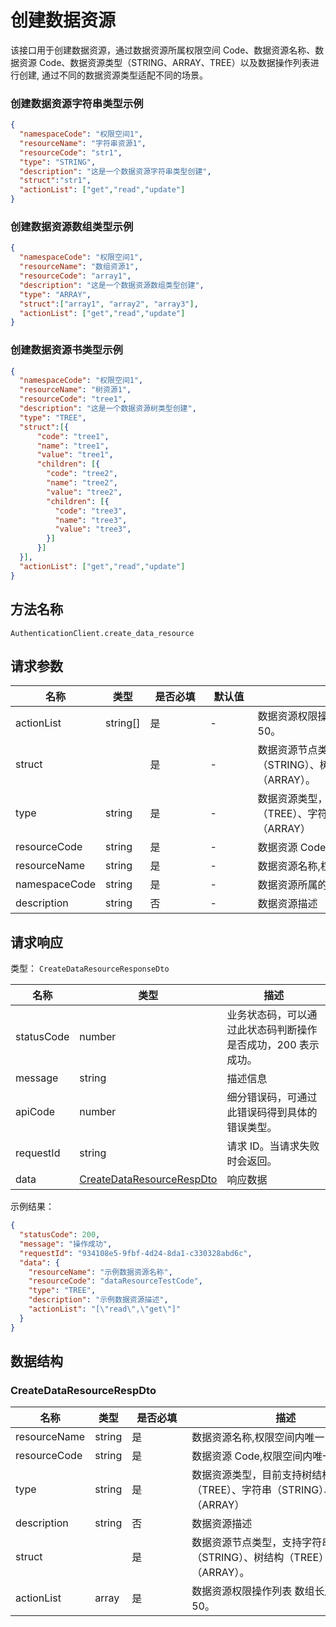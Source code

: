# 创建数据资源

<!--
  警告⚠️：
  不要直接修改该文档，
  https://github.com/Authing/authing-docs-factory
  使用该项目进行生成
-->

<LastUpdated />

该接口用于创建数据资源，通过数据资源所属权限空间 Code、数据资源名称、数据资源 Code、数据资源类型（STRING、ARRAY、TREE）以及数据操作列表进行创建,
  通过不同的数据资源类型适配不同的场景。

### 创建数据资源字符串类型示例

```json
{
  "namespaceCode": "权限空间1",
  "resourceName": "字符串资源1",
  "resourceCode": "str1",
  "type": "STRING",
  "description": "这是一个数据资源字符串类型创建",
  "struct":"str1",
  "actionList": ["get","read","update"]
}
```

### 创建数据资源数组类型示例

```json
{
  "namespaceCode": "权限空间1",
  "resourceName": "数组资源1",
  "resourceCode": "array1",
  "description": "这是一个数据资源数组类型创建",
  "type": "ARRAY",
  "struct":["array1", "array2", "array3"],
  "actionList": ["get","read","update"]
}
```

### 创建数据资源书类型示例

```json
{
  "namespaceCode": "权限空间1",
  "resourceName": "树资源1",
  "resourceCode": "tree1",
  "description": "这是一个数据资源树类型创建",
  "type": "TREE",
  "struct":[{
      "code": "tree1",
      "name": "tree1",
      "value": "tree1",
      "children": [{
        "code": "tree2",
        "name": "tree2",
        "value": "tree2",
        "children": [{
          "code": "tree3",
          "name": "tree3",
          "value": "tree3",
        }]
      }]
  }],
  "actionList": ["get","read","update"]
}
```
  

## 方法名称

`AuthenticationClient.create_data_resource`

## 请求参数

| 名称 | 类型 | <div style="width:80px">是否必填</div> | <div style="width:60px">默认值</div> | <div style="width:300px">描述</div> | <div style="width:200px">示例值</div> |
| ---- | ---- | ---- | ---- | ---- | ---- |
| actionList | string[] | 是 | - | 数据资源权限操作列表 数组长度限制：50。 | `["read","get"]` |
| struct | <a href="#"></a> | 是 | - | 数据资源节点类型，支持字符串（STRING）、树结构（TREE）和数组结构（ARRAY）。  |  |
| type | string | 是 | - | 数据资源类型，目前支持树结构（TREE）、字符串（STRING）、数组（ARRAY）  | `TREE` |
| resourceCode | string | 是 | - | 数据资源 Code,权限空间内唯一  | `dataResourceTestCode` |
| resourceName | string | 是 | - | 数据资源名称,权限空间内唯一  | `示例数据资源名称` |
| namespaceCode | string | 是 | - | 数据资源所属的权限空间 Code  | `examplePermissionNamespace` |
| description | string | 否 | - | 数据资源描述  | `示例数据资源描述` |



  
## 请求响应

类型： `CreateDataResourceResponseDto`

| 名称 | 类型 | 描述 |
| ---- | ---- | ---- |
| statusCode | number | 业务状态码，可以通过此状态码判断操作是否成功，200 表示成功。 |
| message | string | 描述信息 |
| apiCode | number | 细分错误码，可通过此错误码得到具体的错误类型。 |
| requestId | string | 请求 ID。当请求失败时会返回。 |
| data | <a href="#CreateDataResourceRespDto">CreateDataResourceRespDto</a> | 响应数据 |



示例结果：

```json
{
  "statusCode": 200,
  "message": "操作成功",
  "requestId": "934108e5-9fbf-4d24-8da1-c330328abd6c",
  "data": {
    "resourceName": "示例数据资源名称",
    "resourceCode": "dataResourceTestCode",
    "type": "TREE",
    "description": "示例数据资源描述",
    "actionList": "[\"read\",\"get\"]"
  }
}
```

## 数据结构


### <a id="CreateDataResourceRespDto"></a> CreateDataResourceRespDto

| 名称 | 类型 | <div style="width:80px">是否必填</div> | <div style="width:300px">描述</div> | <div style="width:200px">示例值</div> |
| ---- |  ---- | ---- | ---- | ---- |
| resourceName | string | 是 | 数据资源名称,权限空间内唯一   |  `示例数据资源名称` |
| resourceCode | string | 是 | 数据资源 Code,权限空间内唯一   |  `dataResourceTestCode` |
| type | string | 是 | 数据资源类型，目前支持树结构（TREE）、字符串（STRING）、数组（ARRAY）   | TREE |
| description | string | 否 | 数据资源描述   |  `示例数据资源描述` |
| struct |  | 是 | 数据资源节点类型，支持字符串（STRING）、树结构（TREE）和数组结构（ARRAY）。   |  |
| actionList | array | 是 | 数据资源权限操作列表 数组长度限制：50。  |  `["read","get"]` |


